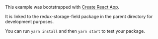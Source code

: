 This example was bootstrapped with [Create React App](https://github.com/facebook/create-react-app).

It is linked to the redux-storage-field package in the parent directory for development purposes.

You can run `yarn install` and then `yarn start` to test your package.
